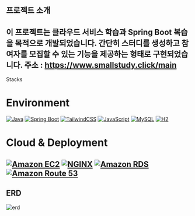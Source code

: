 프로젝트 소개
---
이 프로젝트는 클라우드 서비스 학습과 Spring Boot 복습을 목적으로 개발되었습니다.
간단히 스터디를 생성하고 참여자를 모집할 수 있는 기능을 제공하는 형태로 구현되었습니다.
주소 : https://www.smallstudy.click/main
---
Stacks
# Environment
[![Java](https://img.shields.io/badge/Java-007396?style=flat-square&logo=java&logoColor=white)](https://www.oracle.com/java/)
[![Spring Boot](https://img.shields.io/badge/Spring%20Boot-6DB33F?style=flat-square&logo=springboot&logoColor=white)](https://spring.io/projects/spring-boot)
[![TailwindCSS](https://img.shields.io/badge/TailwindCSS-38B2AC?style=flat-square&logo=tailwind-css&logoColor=white)](https://tailwindcss.com/)
[![JavaScript](https://img.shields.io/badge/JavaScript-F7DF1E?style=flat-square&logo=javascript&logoColor=black)](https://developer.mozilla.org/en-US/docs/Web/JavaScript)
[![MySQL](https://img.shields.io/badge/MySQL-4479A1?style=flat-square&logo=mysql&logoColor=white)](https://www.mysql.com/)
[![H2](https://img.shields.io/badge/H2-003545?style=flat-square&logo=h2&logoColor=white)](https://h2database.com/)
# Cloud & Deployment
[![Amazon EC2](https://img.shields.io/badge/Amazon%20EC2-FF9900?style=flat-square&logo=amazon-aws&logoColor=white)](https://aws.amazon.com/ec2/)
[![NGINX](https://img.shields.io/badge/NGINX-009639?style=flat-square&logo=nginx&logoColor=white)](https://www.nginx.com/)
[![Amazon RDS](https://img.shields.io/badge/Amazon%20RDS-527FFF?style=flat-square&logo=amazon-rds&logoColor=white)](https://aws.amazon.com/rds/)
[![Amazon Route 53](https://img.shields.io/badge/Amazon%20Route%2053-232F3E?style=flat-square&logo=amazon-aws&logoColor=white)](https://aws.amazon.com/route53/)
---
ERD
---
![erd](https://github.com/user-attachments/assets/0daa3033-ad0d-4d64-a439-bb2cfa3fa56f)


